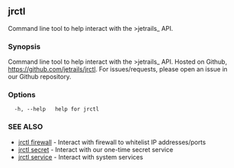 ## jrctl

Command line tool to help interact with the >jetrails_ API.

### Synopsis

Command line tool to help interact with the >jetrails_ API. Hosted on Github,
https://github.com/jetrails/jrctl. For issues/requests, please open an issue in
our Github repository.

### Options

```
  -h, --help   help for jrctl
```

### SEE ALSO

* [jrctl firewall](jrctl_firewall.md)	 - Interact with firewall to whitelist IP addresses/ports
* [jrctl secret](jrctl_secret.md)	 - Interact with our one-time secret service
* [jrctl service](jrctl_service.md)	 - Interact with system services

